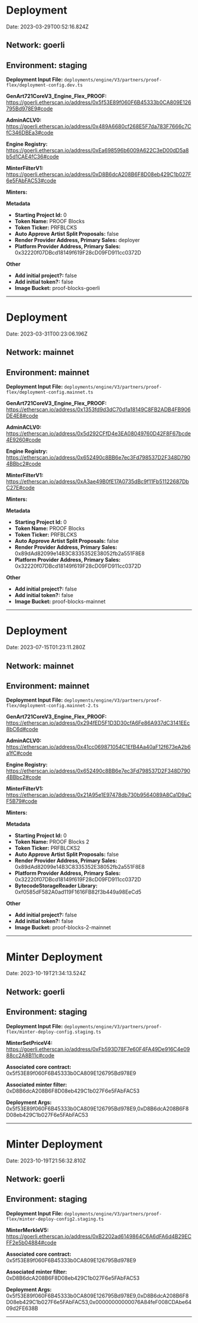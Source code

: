 
# Deployment

Date: 2023-03-29T00:52:16.824Z

## **Network:** goerli

## **Environment:** staging

**Deployment Input File:** `deployments/engine/V3/partners/proof-flex/deployment-config.dev.ts`

**GenArt721CoreV3_Engine_Flex_PROOF:** https://goerli.etherscan.io/address/0x5f53E89f060F6B45333b0CA809E126795Bd978E9#code

**AdminACLV0:** https://goerli.etherscan.io/address/0x489A6680cf268E5F7da783F7666c7CfC346DBEa3#code

**Engine Registry:** https://goerli.etherscan.io/address/0xEa698596b6009A622C3eD00dD5a8b5d1CAE4fC36#code

**MinterFilterV1:** https://goerli.etherscan.io/address/0xD8B6dcA208B6F8D08eb429C1b027F6e5FAbFAC53#code

**Minters:**



**Metadata**

- **Starting Project Id:** 0
- **Token Name:** PROOF Blocks
- **Token Ticker:** PRFBLCKS
- **Auto Approve Artist Split Proposals:** false
- **Render Provider Address, Primary Sales:** deployer
- **Platform Provider Address, Primary Sales:** 0x32220f07DBcd18149f619F28cD09FD911cc0372D

**Other**

- **Add initial project?:** false
- **Add initial token?:** false
- **Image Bucket:** proof-blocks-goerli

---


# Deployment

Date: 2023-03-31T00:23:06.196Z

## **Network:** mainnet

## **Environment:** mainnet

**Deployment Input File:** `deployments/engine/V3/partners/proof-flex/deployment-config.mainnet.ts`

**GenArt721CoreV3_Engine_Flex_PROOF:** https://etherscan.io/address/0x1353fd9d3dC70d1a18149C8FB2ADB4FB906DE4E8#code

**AdminACLV0:** https://etherscan.io/address/0x5d292CFfD4e3EA08049760D42F8F67bcde4E9260#code

**Engine Registry:** https://etherscan.io/address/0x652490c8BB6e7ec3Fd798537D2F348D7904BBbc2#code

**MinterFilterV1:** https://etherscan.io/address/0xA3ae49B0fE17A0735dBc9f11Fb51122687DbC27E#code

**Minters:**



**Metadata**

- **Starting Project Id:** 0
- **Token Name:** PROOF Blocks
- **Token Ticker:** PRFBLCKS
- **Auto Approve Artist Split Proposals:** false
- **Render Provider Address, Primary Sales:** 0x89dAd82099e14B3C8335352E38052fb2a551F8E8
- **Platform Provider Address, Primary Sales:** 0x32220f07DBcd18149f619F28cD09FD911cc0372D

**Other**

- **Add initial project?:** false
- **Add initial token?:** false
- **Image Bucket:** proof-blocks-mainnet

---


# Deployment

Date: 2023-07-15T01:23:11.280Z

## **Network:** mainnet

## **Environment:** mainnet

**Deployment Input File:** `deployments/engine/V3/partners/proof-flex/deployment-config.mainnet-2.ts`

**GenArt721CoreV3_Engine_Flex_PROOF:** https://etherscan.io/address/0x294fED5F1D3D30cfA6Fe86A937dC3141EEc8bC6d#code

**AdminACLV0:** https://etherscan.io/address/0x41cc069871054C1EfB4Aa40aF12f673eA2b6a1fC#code

**Engine Registry:** https://etherscan.io/address/0x652490c8BB6e7ec3Fd798537D2F348D7904BBbc2#code

**MinterFilterV1:** https://etherscan.io/address/0x21A95e1E97478db730b9564089A8Ca1D9aCF5B79#code

**Minters:**



**Metadata**

- **Starting Project Id:** 0
- **Token Name:** PROOF Blocks 2
- **Token Ticker:** PRFBLCKS2
- **Auto Approve Artist Split Proposals:** false
- **Render Provider Address, Primary Sales:** 0x89dAd82099e14B3C8335352E38052fb2a551F8E8
- **Platform Provider Address, Primary Sales:** 0x32220f07DBcd18149f619F28cD09FD911cc0372D
- **BytecodeStorageReader Library:** 0xf0585dF582A0ad119F1616FB82f3b449a98EeCd5

**Other**

- **Add initial project?:** false
- **Add initial token?:** false
- **Image Bucket:** proof-blocks-2-mainnet

---


# Minter Deployment

Date: 2023-10-19T21:34:13.524Z

## **Network:** goerli

## **Environment:** staging

**Deployment Input File:** `deployments/engine/V3/partners/proof-flex/minter-deploy-config.staging.ts`

**MinterSetPriceV4:** https://goerli.etherscan.io/address/0xFb593D78F7e60F4FA49De916C4e0988cc2A8B11c#code

**Associated core contract:** 0x5f53E89f060F6B45333b0CA809E126795Bd978E9

**Associated minter filter:** 0xD8B6dcA208B6F8D08eb429C1b027F6e5FAbFAC53

**Deployment Args:** 0x5f53E89f060F6B45333b0CA809E126795Bd978E9,0xD8B6dcA208B6F8D08eb429C1b027F6e5FAbFAC53

---


# Minter Deployment

Date: 2023-10-19T21:56:32.810Z

## **Network:** goerli

## **Environment:** staging

**Deployment Input File:** `deployments/engine/V3/partners/proof-flex/minter-deploy-config2.staging.ts`

**MinterMerkleV5:** https://goerli.etherscan.io/address/0xB2202ad6149864C6A6dFA6d4B29ECFF2e5b04884#code

**Associated core contract:** 0x5f53E89f060F6B45333b0CA809E126795Bd978E9

**Associated minter filter:** 0xD8B6dcA208B6F8D08eb429C1b027F6e5FAbFAC53

**Deployment Args:** 0x5f53E89f060F6B45333b0CA809E126795Bd978E9,0xD8B6dcA208B6F8D08eb429C1b027F6e5FAbFAC53,0x00000000000076A84feF008CDAbe6409d2FE638B

---

